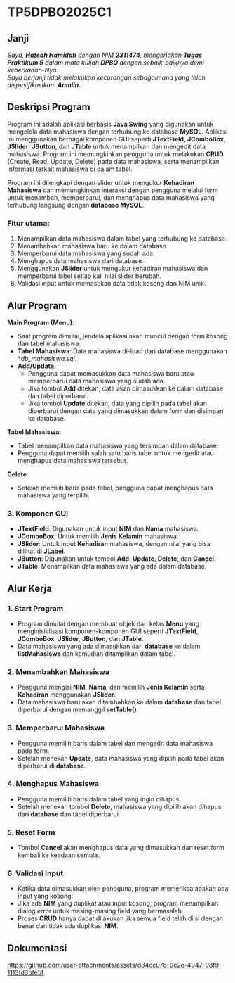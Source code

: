 # TP5DPBO2025C1

## Janji
_Saya, **Hafsah Hamidah** dengan NIM **2311474**, mengerjakan **Tugas Praktikum 5** dalam mata kuliah **DPBO** dengan sebaik-baiknya demi keberkahan-Nya.  
Saya berjanji tidak melakukan kecurangan sebagaimana yang telah dispesifikasikan. **Aamiin.**_

## Deskripsi Program

Program ini adalah aplikasi berbasis **Java Swing** yang digunakan untuk mengelola data mahasiswa dengan terhubung ke database **MySQL**. Aplikasi ini menggunakan berbagai komponen GUI seperti **JTextField**, **JComboBox**, **JSlider**, **JButton**, dan **JTable** untuk menampilkan dan mengedit data mahasiswa. Program ini memungkinkan pengguna untuk melakukan **CRUD** (Create, Read, Update, Delete) pada data mahasiswa, serta menampilkan informasi terkait mahasiswa di dalam tabel.

Program ini dilengkapi dengan slider untuk mengukur **Kehadiran Mahasiswa** dan memungkinkan interaksi dengan pengguna melalui form untuk menambah, memperbarui, dan menghapus data mahasiswa yang terhubung langsung dengan **database MySQL**.

### Fitur utama:
1. Menampilkan data mahasiswa dalam tabel yang terhubung ke database.
2. Menambahkan mahasiswa baru ke dalam database.
3. Memperbarui data mahasiswa yang sudah ada.
4. Menghapus data mahasiswa dari database.
5. Menggunakan **JSlider** untuk mengukur kehadiran mahasiswa dan memperbarui label setiap kali nilai slider berubah.
6. Validasi input untuk memastikan data tidak kosong dan NIM unik.

## Alur Program

**Main Program (Menu)**:
- Saat program dimulai, jendela aplikasi akan muncul dengan form kosong dan tabel mahasiswa.
- **Tabel Mahasiswa**: Data mahasiswa di-load dari database menggunakan **db_mahasiswa.sql*.
- **Add/Update**:
  - Pengguna dapat memasukkan data mahasiswa baru atau memperbarui data mahasiswa yang sudah ada.
  - Jika tombol **Add** ditekan, data akan dimasukkan ke dalam database dan tabel diperbarui.
  - Jika tombol **Update** ditekan, data yang dipilih pada tabel akan diperbarui dengan data yang dimasukkan dalam form dan disimpan ke database.
  
**Tabel Mahasiswa**:
- Tabel menampilkan data mahasiswa yang tersimpan dalam database.
- Pengguna dapat memilih salah satu baris tabel untuk mengedit atau menghapus data mahasiswa tersebut.

**Delete**:
- Setelah memilih baris pada tabel, pengguna dapat menghapus data mahasiswa yang terpilih.

### 3. Komponen GUI
- **JTextField**: Digunakan untuk input **NIM** dan **Nama** mahasiswa.
- **JComboBox**: Untuk memilih **Jenis Kelamin** mahasiswa.
- **JSlider**: Untuk input **Kehadiran** mahasiswa, dengan nilai yang bisa dilihat di **JLabel**.
- **JButton**: Digunakan untuk tombol **Add**, **Update**, **Delete**, dan **Cancel**.
- **JTable**: Menampilkan data mahasiswa yang ada dalam database.

## Alur Kerja

### 1. Start Program
- Program dimulai dengan membuat objek dari kelas **Menu** yang menginisialisasi komponen-komponen GUI seperti **JTextField**, **JComboBox**, **JSlider**, **JButton**, dan **JTable**.
- Data mahasiswa yang ada dimasukkan dari **database** ke dalam **listMahasiswa** dan kemudian ditampilkan dalam tabel.

### 2. Menambahkan Mahasiswa
- Pengguna mengisi **NIM**, **Nama**, dan memilih **Jenis Kelamin** serta **Kehadiran** menggunakan **JSlider**.
- Data mahasiswa baru akan ditambahkan ke dalam **database** dan tabel diperbarui dengan memanggil **setTable()**.

### 3. Memperbarui Mahasiswa
- Pengguna memilih baris dalam tabel dan mengedit data mahasiswa pada form.
- Setelah menekan **Update**, data mahasiswa yang dipilih pada tabel akan diperbarui di **database**.

### 4. Menghapus Mahasiswa
- Pengguna memilih baris dalam tabel yang ingin dihapus.
- Setelah menekan tombol **Delete**, mahasiswa yang dipilih akan dihapus dari **database** dan tabel diperbarui.

### 5. Reset Form
- Tombol **Cancel** akan menghapus data yang dimasukkan dan reset form kembali ke keadaan semula.

### 6. Validasi Input
- Ketika data dimasukkan oleh pengguna, program memeriksa apakah ada input yang kosong.
- Jika ada **NIM** yang duplikat atau input kosong, program menampilkan dialog error untuk masing-masing field yang bermasalah.
- Proses **CRUD** hanya dapat dilakukan jika semua field telah diisi dengan benar dan tidak ada duplikasi **NIM**.

## Dokumentasi

https://github.com/user-attachments/assets/d84cc076-0c2e-4947-98f9-1113fd3bfe5f
